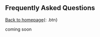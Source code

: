 <!--
layout: page
title: "Duino-Coin FAQ"
permalink: /faq/
-->

## Frequently Asked Questions

[Back to homepage](https://revoxhere.github.io/duino-coin/){: .btn}

coming soon
